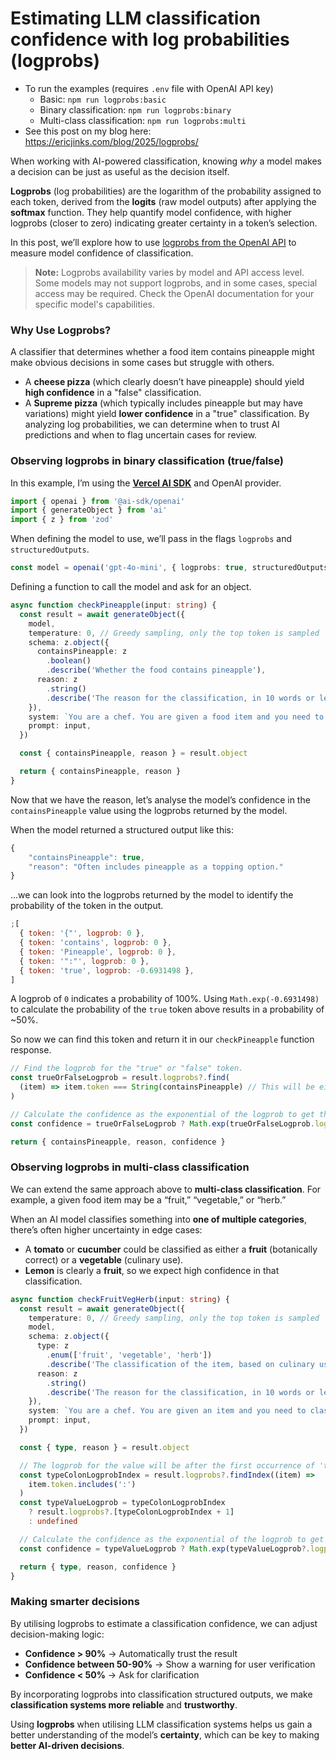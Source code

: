 # Estimating LLM classification confidence with log probabilities (logprobs)

- To run the examples (requires `.env` file with OpenAI API key)
  - Basic: `npm run logprobs:basic`
  - Binary classification: `npm run logprobs:binary`
  - Multi-class classification: `npm run logprobs:multi`
- See this post on my blog here: https://ericjinks.com/blog/2025/logprobs/

When working with AI-powered classification, knowing _why_ a model makes a decision can be just as useful as the decision itself.

**Logprobs** (log probabilities) are the logarithm of the probability assigned to each token, derived from the **logits** (raw model outputs) after applying the **softmax** function. They help quantify model confidence, with higher logprobs (closer to zero) indicating greater certainty in a token’s selection.

In this post, we’ll explore how to use [logprobs from the OpenAI API](https://platform.openai.com/docs/api-reference/chat/create) to measure model confidence of classification.

> **Note:** Logprobs availability varies by model and API access level. Some models may not support logprobs, and in some cases, special access may be required. Check the OpenAI documentation for your specific model's capabilities.

### Why Use Logprobs?

A classifier that determines whether a food item contains pineapple might make obvious decisions in some cases but struggle with others.

- A **cheese pizza** (which clearly doesn’t have pineapple) should yield **high confidence** in a "false" classification.
- A **Supreme pizza** (which typically includes pineapple but may have variations) might yield **lower confidence** in a "true" classification.
  By analyzing log probabilities, we can determine when to trust AI predictions and when to flag uncertain cases for review.

### Observing logprobs in binary classification (true/false)

In this example, I’m using the [**Vercel AI SDK**](https://sdk.vercel.ai/docs/introduction) and OpenAI provider.

```ts
import { openai } from '@ai-sdk/openai'
import { generateObject } from 'ai'
import { z } from 'zod'
```

When defining the model to use, we’ll pass in the flags `logprobs` and `structuredOutputs`.

```ts
const model = openai('gpt-4o-mini', { logprobs: true, structuredOutputs: true })
```

Defining a function to call the model and ask for an object.

```ts
async function checkPineapple(input: string) {
  const result = await generateObject({
    model,
    temperature: 0, // Greedy sampling, only the top token is sampled
    schema: z.object({
      containsPineapple: z
        .boolean()
        .describe('Whether the food contains pineapple'),
      reason: z
        .string()
        .describe('The reason for the classification, in 10 words or less'),
    }),
    system: `You are a chef. You are given a food item and you need to determine if it contains pineapple.`,
    prompt: input,
  })

  const { containsPineapple, reason } = result.object

  return { containsPineapple, reason }
}
```

Now that we have the reason, let’s analyse the model’s confidence in the `containsPineapple` value using the logprobs returned by the model.

When the model returned a structured output like this:

```js
{
	"containsPineapple": true,
	"reason": "Often includes pineapple as a topping option."
}
```

…we can look into the logprobs returned by the model to identify the probability of the token in the output.

```js
;[
  { token: '{"', logprob: 0 },
  { token: 'contains', logprob: 0 },
  { token: 'Pineapple', logprob: 0 },
  { token: '":"', logprob: 0 },
  { token: 'true', logprob: -0.6931498 },
]
```

A logprob of `0` indicates a probability of 100%.
Using `Math.exp(-0.6931498)` to calculate the probability of the `true` token above results in a probability of ~50%.

So now we can find this token and return it in our `checkPineapple` function response.

```ts
// Find the logprob for the "true" or "false" token.
const trueOrFalseLogprob = result.logprobs?.find(
  (item) => item.token === String(containsPineapple) // This will be either 'true' or 'false'.
)

// Calculate the confidence as the exponential of the logprob to get the probability.
const confidence = trueOrFalseLogprob ? Math.exp(trueOrFalseLogprob.logprob) : 0

return { containsPineapple, reason, confidence }
```

### Observing logprobs in multi-class classification

We can extend the same approach above to **multi-class classification**. For example, a given food item may be a “fruit,” “vegetable,” or “herb.”

When an AI model classifies something into **one of multiple categories**, there’s often higher uncertainty in edge cases:

- A **tomato** or **cucumber** could be classified as either a **fruit** (botanically correct) or a **vegetable** (culinary use).
- **Lemon** is clearly a **fruit**, so we expect high confidence in that classification.

```ts
async function checkFruitVegHerb(input: string) {
  const result = await generateObject({
    temperature: 0, // Greedy sampling, only the top token is sampled
    model,
    schema: z.object({
      type: z
        .enum(['fruit', 'vegetable', 'herb'])
        .describe('The classification of the item, based on culinary usage.'),
      reason: z
        .string()
        .describe('The reason for the classification, in 10 words or less'),
    }),
    system: `You are a chef. You are given an item and you need to classify it as a fruit, vegetable, or herb.`,
    prompt: input,
  })

  const { type, reason } = result.object

  // The logprob for the value will be after the first occurrence of 'type' and ':' tokens.
  const typeColonLogprobIndex = result.logprobs?.findIndex((item) =>
    item.token.includes(':')
  )
  const typeValueLogprob = typeColonLogprobIndex
    ? result.logprobs?.[typeColonLogprobIndex + 1]
    : undefined

  // Calculate the confidence as the exponential of the logprob to get the probability.
  const confidence = typeValueLogprob ? Math.exp(typeValueLogprob?.logprob) : 0

  return { type, reason, confidence }
}
```

### Making smarter decisions

By utilising logprobs to estimate a classification confidence, we can adjust decision-making logic:

- **Confidence > 90%** → Automatically trust the result
- **Confidence between 50-90%** → Show a warning for user verification
- **Confidence < 50%** → Ask for clarification

By incorporating logprobs into classification structured outputs, we make **classification systems more reliable** and **trustworthy**.

Using **logprobs** when utilising LLM classification systems helps us gain a better understanding of the model’s **certainty**, which can be key to making **better AI-driven decisions**.
